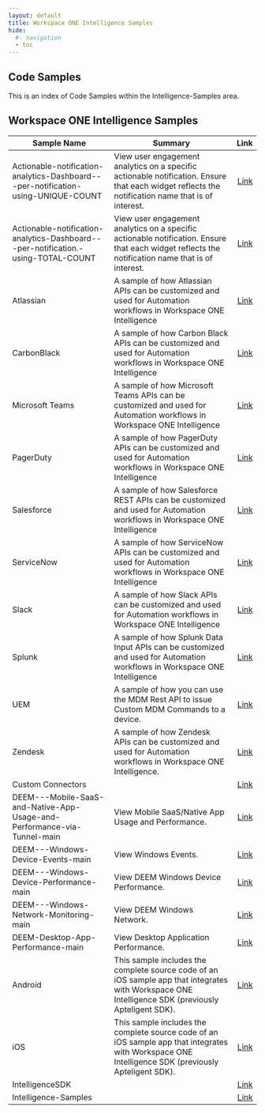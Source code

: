 ```yaml
---
layout: default
title: Workspace ONE Intelligence Samples
hide:
  #- navigation
  - toc
---
```


## Code Samples

This is an index of Code Samples within the Intelligence-Samples area.

## Workspace ONE Intelligence Samples

| Sample Name | Summary | Link |
| --- | --- | ---:|
| Actionable-notification-analytics-Dashboard---per-notification-using-UNIQUE-COUNT | View user engagement analytics on a specific actionable notification. Ensure that each widget reflects the notification name that is of interest. | [Link](https://github.com/euc-dev/euc-samples/Intelligence-Samples/Actionable-notification-analytics-Dashboard---per-notification-using-UNIQUE-COUNT) |
| Actionable-notification-analytics-Dashboard---per-notification.-using-TOTAL-COUNT | View user engagement analytics on a specific actionable notification. Ensure that each widget reflects the notification name that is of interest. | [Link](https://github.com/euc-dev/euc-samples/Intelligence-Samples/Actionable-notification-analytics-Dashboard---per-notification.-using-TOTAL-COUNT) |
| Atlassian | A sample of how Atlassian APIs can be customized and used for Automation workflows in Workspace ONE Intelligence | [Link](https://github.com/euc-dev/euc-samples/Intelligence-Samples/Custom%20Connectors/Atlassian) |
| CarbonBlack | A sample of how Carbon Black APIs can be customized and used for Automation workflows in Workspace ONE Intelligence | [Link](https://github.com/euc-dev/euc-samples/Intelligence-Samples/Custom%20Connectors/CarbonBlack) |
| Microsoft Teams | A sample of how Microsoft Teams APIs can be customized and used for Automation workflows in Workspace ONE Intelligence | [Link](https://github.com/euc-dev/euc-samples/Intelligence-Samples/Custom%20Connectors/Microsoft%20Teams) |
| PagerDuty | A sample of how PagerDuty APIs can be customized and used for Automation workflows in Workspace ONE Intelligence | [Link](https://github.com/euc-dev/euc-samples/Intelligence-Samples/Custom%20Connectors/PagerDuty) |
| Salesforce | A sample of how Salesforce REST APIs can be customized and used for Automation workflows in Workspace ONE Intelligence | [Link](https://github.com/euc-dev/euc-samples/Intelligence-Samples/Custom%20Connectors/Salesforce) |
| ServiceNow | A sample of how ServiceNow APIs can be customized and used for Automation workflows in Workspace ONE Intelligence | [Link](https://github.com/euc-dev/euc-samples/Intelligence-Samples/Custom%20Connectors/ServiceNow) |
| Slack | A sample of how Slack APIs can be customized and used for Automation workflows in Workspace ONE Intelligence | [Link](https://github.com/euc-dev/euc-samples/Intelligence-Samples/Custom%20Connectors/Slack) |
| Splunk | A sample of how Splunk Data Input APIs can be customized and used for Automation workflows in Workspace ONE Intelligence | [Link](https://github.com/euc-dev/euc-samples/Intelligence-Samples/Custom%20Connectors/Splunk) |
| UEM | A sample of how you can use the MDM Rest API to issue Custom MDM Commands to a device. | [Link](https://github.com/euc-dev/euc-samples/Intelligence-Samples/Custom%20Connectors/UEM) |
| Zendesk | A sample of how Zendesk APIs can be customized and used for Automation workflows in Workspace ONE Intelligence. | [Link](https://github.com/euc-dev/euc-samples/Intelligence-Samples/Custom%20Connectors/Zendesk) |
| Custom Connectors |  | [Link](https://github.com/euc-dev/euc-samples/Intelligence-Samples/Custom%20Connectors) |
| DEEM---Mobile-SaaS-and-Native-App-Usage-and-Performance-via-Tunnel-main | View Mobile SaaS/Native App Usage and Performance. | [Link](https://github.com/euc-dev/euc-samples/Intelligence-Samples/DEEM---Mobile-SaaS-and-Native-App-Usage-and-Performance-via-Tunnel-main) |
| DEEM---Windows-Device-Events-main | View Windows Events. | [Link](https://github.com/euc-dev/euc-samples/Intelligence-Samples/DEEM---Windows-Device-Events-main) |
| DEEM---Windows-Device-Performance-main | View DEEM Windows Device Performance. | [Link](https://github.com/euc-dev/euc-samples/Intelligence-Samples/DEEM---Windows-Device-Performance-main) |
| DEEM---Windows-Network-Monitoring-main | View DEEM Windows Network. | [Link](https://github.com/euc-dev/euc-samples/Intelligence-Samples/DEEM---Windows-Network-Monitoring-main) |
| DEEM-Desktop-App-Performance-main | View Desktop Application Performance. | [Link](https://github.com/euc-dev/euc-samples/Intelligence-Samples/DEEM-Desktop-App-Performance-main) |
| Android | This sample includes the complete source code of an iOS sample app that integrates with Workspace ONE Intelligence SDK (previously Apteligent SDK). | [Link](https://github.com/euc-dev/euc-samples/Intelligence-Samples/IntelligenceSDK/AppAnalytics-Sample-App/Android) |
| iOS | This sample includes the complete source code of an iOS sample app that integrates with Workspace ONE Intelligence SDK (previously Apteligent SDK). | [Link](https://github.com/euc-dev/euc-samples/Intelligence-Samples/IntelligenceSDK/AppAnalytics-Sample-App/iOS) |
| IntelligenceSDK |  | [Link](https://github.com/euc-dev/euc-samples/Intelligence-Samples/IntelligenceSDK) |
| Intelligence-Samples |  | [Link](https://github.com/euc-dev/euc-samples/Intelligence-Samples) |
